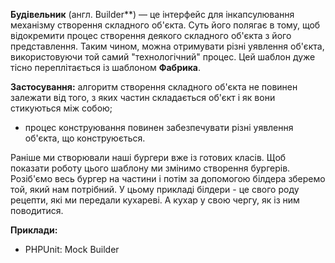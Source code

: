 **Будівельник** (англ. Builder**) — це інтерфейс для інкапсулювання механізму створення складного об'єкта. Суть його полягає в тому, щоб відокремити
процес створення деякого складного об'єкта з його представлення. Таким чином, можна отримувати різні уявлення
об'єкта, використовуючи той самий "технологічний" процес. Цей шаблон дуже тісно переплітається із шаблоном **Фабрика**.

**Застосування:**
алгоритм створення складного об'єкта не повинен залежати від того, з яких частин складається об'єкт і як вони стикуються між собою;
* процес конструювання повинен забезпечувати різні уявлення об'єкта, що конструюється.

Раніше ми створювали наші бургери вже із готових класів. Щоб показати роботу цього шаблону ми змінимо створення бургерів.
Розіб'ємо весь бургер на частини і потім за допомогою білдера зберемо той, який нам потрібний. У цьому прикладі білдери - це свого роду рецепти,
які ми передали кухареві. А кухар у свою чергу, як із ним поводитися.


**Приклади:**
* PHPUnit: Mock Builder
